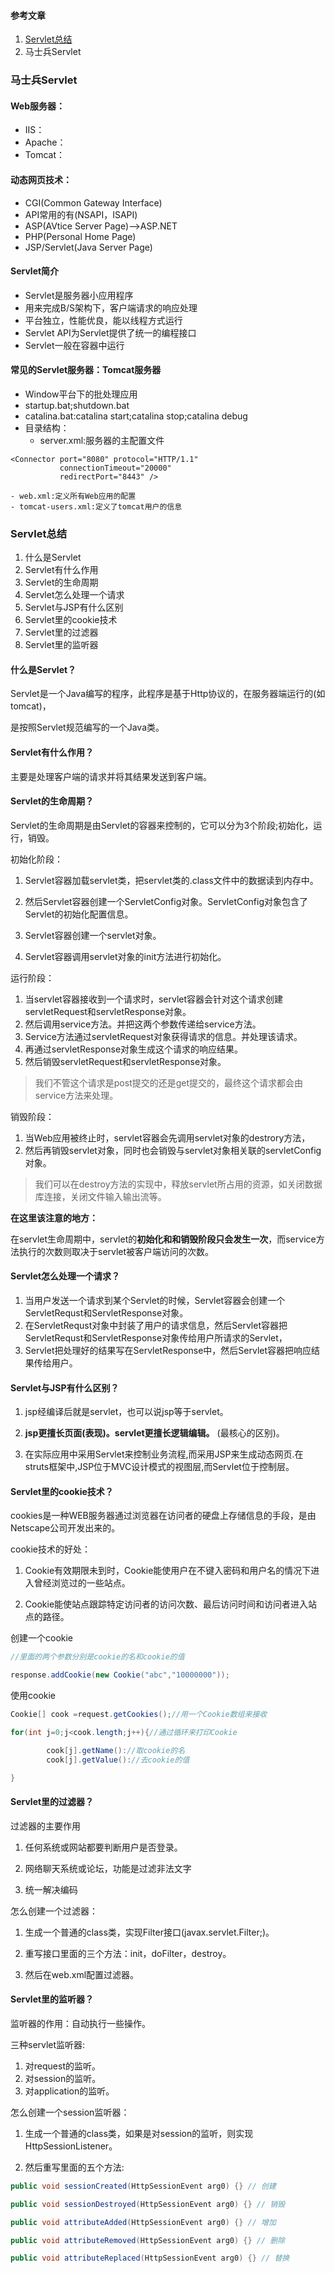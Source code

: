 #### 参考文章

1. [Servlet总结](http://www.iteye.com/topic/766418)
2. 马士兵Servlet

### 马士兵Servlet

#### Web服务器：

- IIS：
- Apache：
- Tomcat：

#### 动态网页技术：

- CGI(Common Gateway Interface)
- API常用的有(NSAPI，ISAPI)
- ASP(AVtice Server Page)-->ASP.NET
- PHP(Personal Home Page)
- JSP/Servlet(Java Server Page)

#### Servlet简介

- Servlet是服务器小应用程序
- 用来完成B/S架构下，客户端请求的响应处理
- 平台独立，性能优良，能以线程方式运行
- Servlet API为Servlet提供了统一的编程接口
- Servlet一般在容器中运行

#### 常见的Servlet服务器：Tomcat服务器

- Window平台下的批处理应用
- startup.bat;shutdown.bat
- catalina.bat:catalina start;catalina stop;catalina debug
- 目录结构：
	- server.xml:服务器的主配置文件
```
<Connector port="8080" protocol="HTTP/1.1"
           connectionTimeout="20000"
           redirectPort="8443" />
```
	- web.xml:定义所有Web应用的配置
	- tomcat-users.xml:定义了tomcat用户的信息

### Servlet总结

1. 什么是Servlet
2. Servlet有什么作用
3. Servlet的生命周期
4. Servlet怎么处理一个请求
5. Servlet与JSP有什么区别
6. Servlet里的cookie技术
7. Servlet里的过滤器
8. Servlet里的监听器

#### 什么是Servlet？

Servlet是一个Java编写的程序，此程序是基于Http协议的，在服务器端运行的(如tomcat)，

是按照Servlet规范编写的一个Java类。

#### Servlet有什么作用？

主要是处理客户端的请求并将其结果发送到客户端。

#### Servlet的生命周期？

Servlet的生命周期是由Servlet的容器来控制的，它可以分为3个阶段;初始化，运行，销毁。

初始化阶段：

1. Servlet容器加载servlet类，把servlet类的.class文件中的数据读到内存中。

2. 然后Servlet容器创建一个ServletConfig对象。ServletConfig对象包含了Servlet的初始化配置信息。

3. Servlet容器创建一个servlet对象。

4. Servlet容器调用servlet对象的init方法进行初始化。

运行阶段：

1. 当servlet容器接收到一个请求时，servlet容器会针对这个请求创建servletRequest和servletResponse对象。
2. 然后调用service方法。并把这两个参数传递给service方法。
3. Service方法通过servletRequest对象获得请求的信息。并处理该请求。
4. 再通过servletResponse对象生成这个请求的响应结果。
5. 然后销毁servletRequest和servletResponse对象。

>我们不管这个请求是post提交的还是get提交的，最终这个请求都会由service方法来处理。

销毁阶段：

1. 当Web应用被终止时，servlet容器会先调用servlet对象的destrory方法，
2. 然后再销毁servlet对象，同时也会销毁与servlet对象相关联的servletConfig对象。

>我们可以在destroy方法的实现中，释放servlet所占用的资源，如关闭数据库连接，关闭文件输入输出流等。

**在这里该注意的地方：**

在servlet生命周期中，servlet的**初始化和和销毁阶段只会发生一次**，而service方法执行的次数则取决于servlet被客户端访问的次数。


#### Servlet怎么处理一个请求？

1. 当用户发送一个请求到某个Servlet的时候，Servlet容器会创建一个ServletRequst和ServletResponse对象。
2. 在ServletRequst对象中封装了用户的请求信息，然后Servlet容器把ServletRequst和ServletResponse对象传给用户所请求的Servlet，
3. Servlet把处理好的结果写在ServletResponse中，然后Servlet容器把响应结果传给用户。

#### Servlet与JSP有什么区别？

1. jsp经编译后就是servlet，也可以说jsp等于servlet。

2. **jsp更擅长页面(表现)。servlet更擅长逻辑编辑。** (最核心的区别)。

3. 在实际应用中采用Servlet来控制业务流程,而采用JSP来生成动态网页.在struts框架中,JSP位于MVC设计模式的视图层,而Servlet位于控制层。

#### Servlet里的cookie技术？

cookies是一种WEB服务器通过浏览器在访问者的硬盘上存储信息的手段，是由Netscape公司开发出来的。

cookie技术的好处：

  1. Cookie有效期限未到时，Cookie能使用户在不键入密码和用户名的情况下进入曾经浏览过的一些站点。

  2. Cookie能使站点跟踪特定访问者的访问次数、最后访问时间和访问者进入站点的路径。


创建一个cookie
```java
//里面的两个参数分别是cookie的名和cookie的值

response.addCookie(new Cookie("abc","10000000"));
```
使用cookie
```java
Cookie[] cook =request.getCookies();//用一个Cookie数组来接收

for(int j=0;j<cook.length;j++){//通过循环来打印Cookie

        cook[j].getName()://取cookie的名  
        cook[j].getValue()://去cookie的值

}

```

#### Servlet里的过滤器？

过滤器的主要作用

1. 任何系统或网站都要判断用户是否登录。

2. 网络聊天系统或论坛，功能是过滤非法文字

3. 统一解决编码

怎么创建一个过滤器：

1. 生成一个普通的class类，实现Filter接口(javax.servlet.Filter;)。

2. 重写接口里面的三个方法：init，doFilter，destroy。

3. 然后在web.xml配置过滤器。

#### Servlet里的监听器？

监听器的作用：自动执行一些操作。

三种servlet监听器:

1. 对request的监听。
2. 对session的监听。
3. 对application的监听。

怎么创建一个session监听器：

1. 生成一个普通的class类，如果是对session的监听，则实现HttpSessionListener。

2. 然后重写里面的五个方法:

```java
public void sessionCreated(HttpSessionEvent arg0) {} // 创建

public void sessionDestroyed(HttpSessionEvent arg0) {} // 销毁

public void attributeAdded(HttpSessionEvent arg0) {} // 增加

public void attributeRemoved(HttpSessionEvent arg0) {} // 删除

public void attributeReplaced(HttpSessionEvent arg0) {} // 替换
```
